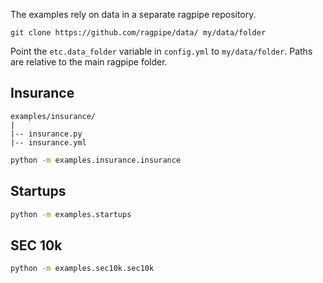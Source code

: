 The examples rely on data in a separate ragpipe repository. 

```
git clone https://github.com/ragpipe/data/ my/data/folder
```

Point the `etc.data_folder` variable in `config.yml` to `my/data/folder`. Paths are relative to the main ragpipe folder.

## Insurance 

```
examples/insurance/
|
|-- insurance.py
|-- insurance.yml
```

```bash 
python -m examples.insurance.insurance
```

## Startups

```bash 
python -m examples.startups
```


## SEC 10k

```bash 
python -m examples.sec10k.sec10k
```